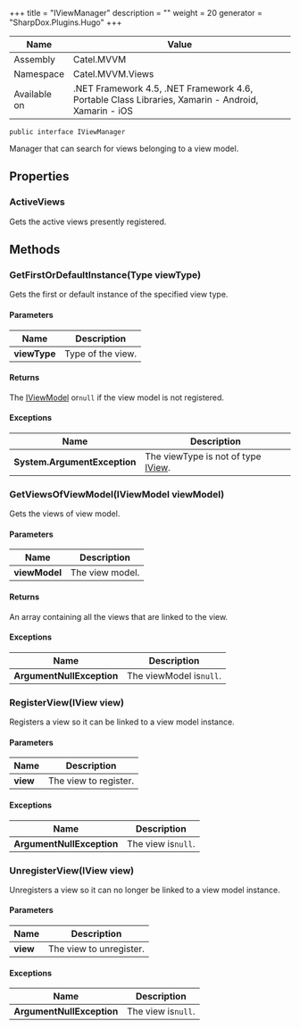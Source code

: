 

+++
title = "IViewManager" 
description = ""
weight = 20
generator = "SharpDox.Plugins.Hugo"
+++

Name|Value
---|---
Assembly|Catel.MVVM
Namespace|Catel.MVVM.Views
Available on|.NET Framework 4.5, .NET Framework 4.6, Portable Class Libraries, Xamarin - Android, Xamarin - iOS

```
public interface IViewManager
```

Manager that can search for views belonging to a view model.

## Properties

### ActiveViews

Gets the active views presently registered.

## Methods

### GetFirstOrDefaultInstance(Type viewType)

Gets the first or default instance of the specified view type.

#### Parameters

Name|Description
---|---
**viewType**|Type of the view.

#### Returns

The [IViewModel](#) or`null` if the view model is not registered.

#### Exceptions

Name|Description
---|---
**System.ArgumentException**|The viewType is not of type [IView](#).

### GetViewsOfViewModel(IViewModel viewModel)

Gets the views of view model.

#### Parameters

Name|Description
---|---
**viewModel**|The view model.

#### Returns

An array containing all the views that are linked to the view.

#### Exceptions

Name|Description
---|---
**ArgumentNullException**|The viewModel is`null`.

### RegisterView(IView view)

Registers a view so it can be linked to a view model instance.

#### Parameters

Name|Description
---|---
**view**|The view to register.

#### Exceptions

Name|Description
---|---
**ArgumentNullException**|The view is`null`.

### UnregisterView(IView view)

Unregisters a view so it can no longer be linked to a view model instance.

#### Parameters

Name|Description
---|---
**view**|The view to unregister.

#### Exceptions

Name|Description
---|---
**ArgumentNullException**|The view is`null`.

